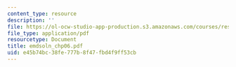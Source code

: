 ```yaml
---
content_type: resource
description: ''
file: https://ol-ocw-studio-app-production.s3.amazonaws.com/courses/res-6-003-electromechanical-dynamics-spring-2009/e45b74bc38fe777b8f47fbd4f9ff53cb_emdsoln_chp06.pdf
file_type: application/pdf
resourcetype: Document
title: emdsoln_chp06.pdf
uid: e45b74bc-38fe-777b-8f47-fbd4f9ff53cb
---
```

